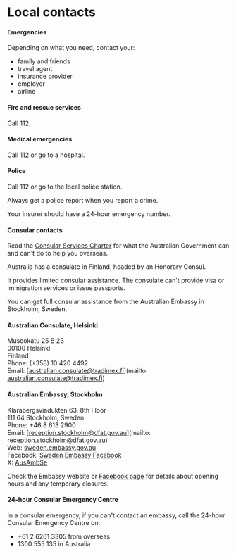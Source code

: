 # Local contacts

#### Emergencies

Depending on what you need, contact your:

* family and friends
* travel agent
* insurance provider
* employer
* airline

#### Fire and rescue services

Call 112.

#### Medical emergencies

Call 112 or go to a hospital.

#### Police

Call 112 or go to the local police station.

Always get a police report when you report a crime.

Your insurer should have a 24-hour emergency number.

#### Consular contacts

Read the [Consular Services Charter](/consular-services/consular-services-charter "Consular Services Charter") for what the Australian Government can and can't do to help you overseas.

Australia has a consulate in Finland, headed by an Honorary Consul.

It provides limited consular assistance. The consulate can't provide visa or immigration services or issue passports.

You can get full consular assistance from the Australian Embassy in Stockholm, Sweden.

#### Australian Consulate, Helsinki

Museokatu 25 B 23  
00100 Helsinki  
Finland  
Phone: (+358) 10 420 4492  
Email: [australian.consulate@tradimex.fi](mailto: australian.consulate@tradimex.fi)

#### Australian Embassy, Stockholm

Klarabergsviadukten 63, 8th Floor  
111 64 Stockholm, Sweden  
Phone: +46 8 613 2900  
Email: [reception.stockholm@dfat.gov.au](mailto: reception.stockholm@dfat.gov.au)  
Web: [sweden.embassy.gov.au](https://sweden.embassy.gov.au)  
Facebook: [Sweden Embassy Face​book](https://www.facebook.com/AusEmbSE)  
X: [AusAmbSe](https://twitter.com/AusAmbSE)

Check the Embassy website or [Facebook page](https://www.facebook.com/AusEmbSE) for details about opening hours and any temporary closures.

#### 24-hour Consular Emergency Centre

In a consular emergency, if you can't contact an embassy, call the 24-hour Consular Emergency Centre on:

* +61 2 6261 3305 from overseas
* 1300 555 135 in Australia